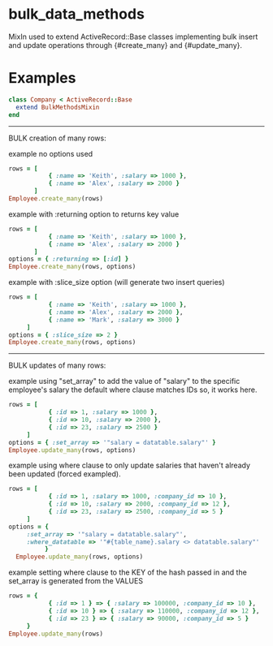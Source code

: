 bulk_data_methods
==================
MixIn used to extend ActiveRecord::Base classes implementing bulk insert and update operations
through {#create_many} and {#update_many}.

Examples
========

```ruby
class Company < ActiveRecord::Base
  extend BulkMethodsMixin
end
```
__________________________
BULK creation of many rows:

example no options used

```ruby
rows = [
           { :name => 'Keith', :salary => 1000 },
           { :name => 'Alex', :salary => 2000 }
       ]
Employee.create_many(rows)
```

example with :returning option to returns key value

```ruby
rows = [
           { :name => 'Keith', :salary => 1000 },
           { :name => 'Alex', :salary => 2000 }
       ]
options = { :returning => [:id] }
Employee.create_many(rows, options)
```

example with :slice_size option (will generate two insert queries)

```ruby
rows = [
           { :name => 'Keith', :salary => 1000 },
           { :name => 'Alex', :salary => 2000 },
           { :name => 'Mark', :salary => 3000 }
     ]
options = { :slice_size => 2 }
Employee.create_many(rows, options)
```

_________________________
BULK updates of many rows:

example using "set_array" to add the value of "salary" to the specific
employee's salary the default where clause matches IDs so, it works
here.

```ruby
rows = [
           { :id => 1, :salary => 1000 },
           { :id => 10, :salary => 2000 },
           { :id => 23, :salary => 2500 }
     ]
options = { :set_array => '"salary = datatable.salary"' }
Employee.update_many(rows, options)
```

example using where clause to only update salaries that haven't already been updated (forced exampled).

```ruby
rows = [
           { :id => 1, :salary => 1000, :company_id => 10 },
           { :id => 10, :salary => 2000, :company_id => 12 },
           { :id => 23, :salary => 2500, :company_id => 5 }
     ]
options = {
     :set_array => '"salary = datatable.salary"',
     :where_datatable => '"#{table_name}.salary <> datatable.salary"'
          }
  Employee.update_many(rows, options)
```

  example setting where clause to the KEY of the hash passed in and the set_array is generated from the VALUES

```ruby
rows = {
           { :id => 1 } => { :salary => 100000, :company_id => 10 },
           { :id => 10 } => { :salary => 110000, :company_id => 12 },
           { :id => 23 } => { :salary => 90000, :company_id => 5 }
     }
Employee.update_many(rows)
```
